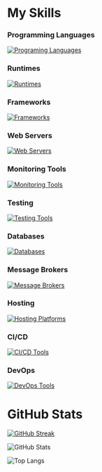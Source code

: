 # My Skills 

### Programming Languages
[![Programing Languages](https://skillicons.dev/icons?i=cs,go,js,ts,rust)](https://skillicons.dev)

### Runtimes
[![Runtimes](https://skillicons.dev/icons?i=bun,deno,nodejs)](https://skillicons.dev)

### Frameworks
[![Frameworks](https://skillicons.dev/icons?i=actix,dotnet,express,nestjs,rocket)](https://skillicons.dev)

### Web Servers
[![Web Servers](https://skillicons.dev/icons?i=nginx)](https://skillicons.dev)

### Monitoring Tools
[![Monitoring Tools](https://skillicons.dev/icons?i=grafana,prometheus)](https://skillicons.dev)

### Testing
[![Testing Tools](https://skillicons.dev/icons?i=jest,postman)](https://skillicons.dev)

### Databases
[![Databases](https://skillicons.dev/icons?i=mongo,redis,postgres)](https://skillicons.dev)

### Message Brokers
[![Message Brokers](https://skillicons.dev/icons?i=kafka,rabbitmq)](https://skillicons.dev)

### Hosting
[![Hosting Platforms](https://skillicons.dev/icons?i=cloudflare,vercel)](https://skillicons.dev)

### CI/CD
[![CI/CD Tools](https://skillicons.dev/icons?i=githubactions,jenkins)](https://skillicons.dev)

### DevOps
[![DevOps Tools](https://skillicons.dev/icons?i=docker,kubernetes)](https://skillicons.dev)

# GitHub Stats

[![GitHub Streak](https://streak-stats.demolab.com?user=yunusemre12500&theme=transparent&hide_border=true&date_format=j%2Fn%5B%2FY%5D&mode=weekly&card_width=450&card_height=64)](https://git.io/streak-stats)

![GitHub Stats](https://github-readme-stats.vercel.app/api/?username=yunusemre12500&cache_seconds=21600&hide_border=true&hide_title=true&number_format=short&show_icons=true&theme=transparent)

![Top Langs](https://github-readme-stats.vercel.app/api/top-langs/?username=yunusemre12500&cache_seconds=21600&card_width=450&hide_border=true&layout=compact&theme=transparent)
